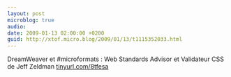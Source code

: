 ```yaml
---
layout: post
microblog: true
audio: 
date: 2009-01-13 02:00:00 +0200
guid: http://xtof.micro.blog/2009/01/13/t1115352033.html
---
```

DreamWeaver et #microformats : Web Standards Advisor et Validateur CSS de Jeff Zeldman [tinyurl.com/8tfesa](http://tinyurl.com/8tfesa)
